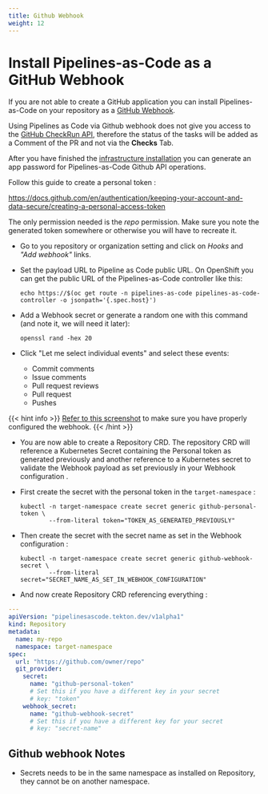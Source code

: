 ```yaml
---
title: Github Webhook
weight: 12
---
```


# Install Pipelines-as-Code as a GitHub Webhook

If you are not able to create a GitHub application you can install Pipelines-as-Code on your repository as a
[GitHub Webhook](https://docs.github.com/en/developers/webhooks-and-events/webhooks/creating-webhooks).

Using Pipelines as Code via Github webhook does not give you access to the [GitHub CheckRun API](https://docs.github.com/en/rest/guides/getting-started-with-the-checks-api), therefore the status of
the tasks will be added as a Comment of the PR and not via the **Checks** Tab.

After you have finished the [infrastructure installation](install.md#install-pipelines-as-code-infrastructure) you can generate an app password for Pipelines-as-Code Github API operations.

Follow this guide to create a personal token :

<https://docs.github.com/en/authentication/keeping-your-account-and-data-secure/creating-a-personal-access-token>

The only permission needed is the *repo* permission. Make sure you note the generated token somewhere or otherwise you will have to recreate it.

* Go to you repository or organization setting and click on *Hooks* and *"Add webhook"* links.

* Set the payload URL to Pipeline as Code public URL. On OpenShift you can get the public URL of the Pipelines-as-Code controller like this:

  ```shell
  echo https://$(oc get route -n pipelines-as-code pipelines-as-code-controller -o jsonpath='{.spec.host}')
  ```

* Add a Webhook secret or generate a random one with this command (and note it, we will need it later):

  ```shell
  openssl rand -hex 20
  ```

* Click "Let me select individual events" and select these events:
  * Commit comments
  * Issue comments
  * Pull request reviews
  * Pull request
  * Pushes

{{< hint info >}}
[Refer to this screenshot](../../../images/pac-direct-webhook-create.png) to make sure  you have properly configured the webhook.
{{< /hint >}}

* You are now able to create a Repository CRD. The repository CRD will reference a
  Kubernetes Secret containing the Personal token as generated previously and another reference to a Kubernetes secret to validate the Webhook payload as set previously in your Webhook configuration .

* First create the secret with the personal token in the `target-namespace` :

  ```shell
  kubectl -n target-namespace create secret generic github-personal-token \
          --from-literal token="TOKEN_AS_GENERATED_PREVIOUSLY"
  ```

* Then create the secret with the secret name as set in the Webhook configuration :

  ```shell
  kubectl -n target-namespace create secret generic github-webhook-secret \
          --from-literal secret="SECRET_NAME_AS_SET_IN_WEBHOOK_CONFIGURATION"
  ```

* And now create Repository CRD referencing everything :

```yaml
---
apiVersion: "pipelinesascode.tekton.dev/v1alpha1"
kind: Repository
metadata:
  name: my-repo
  namespace: target-namespace
spec:
  url: "https://github.com/owner/repo"
  git_provider:
    secret:
      name: "github-personal-token"
      # Set this if you have a different key in your secret
      # key: "token"
    webhook_secret:
      name: "github-webhook-secret"
      # Set this if you have a different key for your secret
      # key: "secret-name"
```

## Github webhook Notes

* Secrets needs to be in the same namespace as installed on Repository, they cannot be on another namespace.
